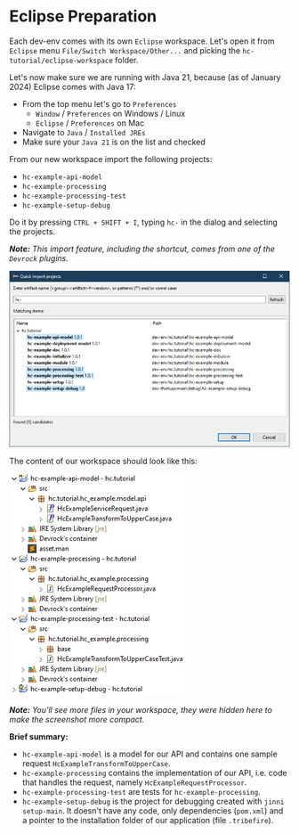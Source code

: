 # Eclipse Preparation

Each dev-env comes with its own `Eclipse` workspace. Let's open it from `Eclipse` menu `File/Switch Workspace/Other...` and picking the `hc-tutorial/eclipse-workspace` folder.

Let's now make sure we are running with Java 21, because (as of January 2024) Eclipse comes with Java 17:
* From the top menu let's go to `Preferences`
  * `Window` / `Preferences` on Windows / Linux
  * `Eclipse` / `Preferences` on Mac
* Navigate to `Java` / `Installed JREs`
* Make sure your `Java 21` is on the list and checked

From our new workspace import the following projects:
* `hc-example-api-model`
* `hc-example-processing`
* `hc-example-processing-test`
* `hc-example-setup-debug`

Do it by pressing `CTRL + SHIFT + I`, typing `hc-` in the dialog and selecting the projects.

_**Note:** This import feature, including the shortcut, comes from one of the `Devrock` plugins._

![](../images/import-projects.png)

The content of our workspace should look like this:

![](../images/projects-and-samples.png)

_**Note:** You'll see more files in your workspace, they were hidden here to make the screenshot more compact._


**Brief summary:**

* `hc-example-api-model` is a model for our API and contains one sample request `HcExampleTransformToUpperCase`.
* `hc-example-processing` contains the implementation of our API, i.e. code that handles the request, namely `HcExampleRequestProcessor`.
* `hc-example-processing-test` are tests for `hc-example-processing`.
* `hc-example-setup-debug` is the project for debugging created with `jinni setup-main`. It doesn't have any code, only dependencies (`pom.xml`) and a pointer to the installation folder of our application (file `.tribefire`).

